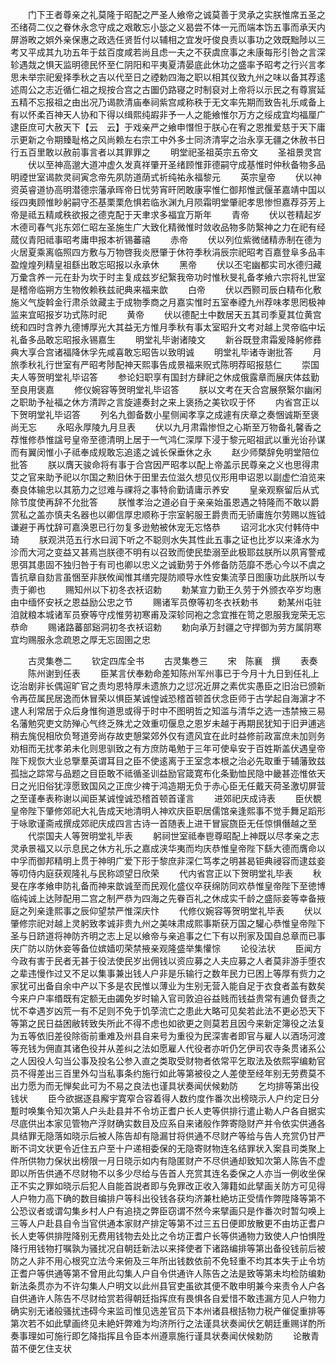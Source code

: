 <!-- { "loadSidebar": true } -->
　　门下王者尊亲之礼莫隆于昭配之严圣人飨帝之诚莫善于灵承之实朕惟席五圣之丕绪荷二仪之眷休永念守成之艰敢忘小毖之义曷尝不体一元而端本饬五事而承天内屏游畋之娯外亲保惠之政选任贤哲付以辅相之宜发吁俊良责以事功之效既黜陟以三考又平成其九功五年于兹百度咸若尚且虑一夫之不获虞庶事之未康每形引咎之言深轸遇烖之惧天监明德民怀至仁阴阳和平夷夏清晏底此休功之盛率予昭考之行兴言孝思未举宗祀爰择季秋之吉以代至日之禋勅四海之职以相其仪致九州之味以备其荐逺述周公之志近循仁祖之规按合宫之古圗仍路寝之时制裒对上帝将以示民之有尊賔延五精不忘报祖之由出况乃谒款清庙奉祠紫宫咸称秩于无文率先期而致告礼乐咸备上有以怀柔百神天人协和下得以缉熙纯嘏非予一人之能飨惟尔万方之绥成宜均福厘广逮臣庶可大赦天下【云　云】于戏亲严之飨申憯怛于朕心在宥之恩推爱慈于天下庸示更新之令期臻耻格之风尚赖左右宗工中外多士同济清寜之治永享无疆之休赦书日行五百里敢以赦前事言者以其罪罪之
　　明堂祀圣祖英宗五帝文
　　圣祖景灵宫
　　伏以至神高邈大道冲虚久发真祥肇开圣绪顾惟菲德嗣守成基惟时仲秋备物多品明禋世室谒款灵祠寅念帝先夙防道荫式祈纯祐永福黎元
　　英宗皇帝
　　伏以神资英睿道协高明潜德宗藩承晖帝日忧劳宵旰罔敢康寜惟仁御邦惟武偃革嘉靖中国以绥四夷顾惟眇躬嗣守丕基栗栗危惧若临氷渊九月陨霜明堂肇祀孝思惨怛嘉荐芬芳上帝是祗五精咸秩欲报之德克配于天聿求多福宜万斯年
　　青帝
　　伏以苍精起岁木德司春气兆东郊仁昭左圣施生广大致化精微惟时敛收品物多防繄神之力在祀有经蒇仪青阳祗事昭考庸申报本祈锡蕃禧
　　赤帝
　　伏以列位紫微储精赤制在德为火居夏乘离临照四方敷与万物啓我炎厯肇于休符季秋涓辰宗祀昭考百嘉登阜多品丰盈煌煌列精皇祖繇出敢忘昭报以永承休
　　黑帝
　　伏以丕宅幽都实司水德归藏万彚含养一元在卦为坎于时主复成兹岁纪繄我帝功时惟秋旻礼备孝飨六宗将礼世室是稽帝临朔方生物攸赖秩兹祀典来福来歆
　　白帝
　　伏以西颢司辰白精布化敷施义气旋斡金行肃杀敛藏主于成物季商之月嘉实惟时五室奉禋九州荐味孝思罔极神监来宜昭报岁功式陈时祀
　　黄帝
　　伏以德配土中数居天五其司季夏其位黄宫统和四时含养九德博厚光大其益无方惟月季秋有事太室昭升文考对越上灵帝临中坛礼备多品敢忘昭报永锡嘉生
　　明堂礼毕谢诸陵文
　　新谷既登肃霜爰降躬修彞典大享合宫诸福降休孚先咸喜敢忘昭告以致明诚
　　明堂礼毕诸寺谢批答
　　月旅季秋礼行世室有严昭考陟配神天熙事告成景福来贶式陈明荐昭报慈仁
　　崇国夫人等贺明堂礼毕诏答
　　参论妇职享有国封方肆祀之休成俄露章而展庆体兹勤至良用褒嘉
　　修仪婉容等贺明堂礼毕诏答
　　朕以文考在天合宫展祭繄尔幽闲之职助予祉福之休方清跸之言旋遽奏封之来上褒扬之美钦叹于怀
　　内省宫正以下贺明堂礼毕诏答
　　列名九御备数小星侧闻孝享之成遽有庆章之奏悃诚斯至褒尚无忘
　　永昭永厚陵九月旦表
　　伏以九月肃霜惨怛之心斯至万物备礼馨香之荐惟修恭惟諡号皇帝至德清明上居于一气鸿仁深厚下浸于黎元昭祖武以重光诒孙谋而有翼闵惟小子祗奉成规敢忘追逺之诚长保垂休之永
　　赵少师槩辞免明堂陪位批答
　　朕以膺天骏命将有事于合宫因严昭孝以配上帝盖示民尊亲之义也思得肃艾之官来助予祀以尔国之勲旧休于田里去位滋久想见仪形用申诏恩以副虚伫洎览来奏良体输忠以其筋力之愆难与祼将之事特俞勤请庸示养安
　　皇亲观察留后从式除节度使再辞不允批答
　　朕惟孝治之道必自于亲亲始虽恩遇之特隆而不敢以爵赏私之盖亦慎夫名器也以卿信厚忠顺称于宗室躬服王爵贵而无骄庸旌尔劳赐以旌钺谦避于再忱辞可嘉涣恩已行勿复多逊勉被休宠无忘恪恭
　　诏河北水灾付韩侍中琦
　　朕观洪范五行水曰润下听之不聪则水失其性此五事之证也比岁以来洚水为沴而大河之变益又甚焉岂朕德不明有以召致而使民垫溺至此极耶兹朕所以夙宵警戒思弭其患固不独归咎于有司也卿以忠义之诚勤劳于外修备防范靡不悉心今以不虞之眚抗章自劾言虽悃至非朕攸闻惟其缮完隄防顺导水性安集流莩日图康功此朕所以专责于卿也
　　赐知州以下初冬衣袄诏勅
　　勅某宣力勤王久劳于外颁衣卒岁均惠由中缅怀安袄之恩益励公忠之节
　　赐诸军员僚等初冬衣袄勅书
　　勅某州屯驻洎就粮本城诸军员寮等守戍惟劳初寒甫及深轸同袍之念宜推在笥之恩服我宠荣无忘恭命
　　赐诸路蕃部谿洞初冬衣袄诏勅
　　勅向承万封疆之守捍御为劳方属阴寒宜均赐服永念疏恩之厚无忘固圉之忠



　　古灵集巻二
　　钦定四库全书
　　古灵集巻三
　　宋　陈襄　撰
　　表奏
　　陈州谢到任表
　　臣某言伏奉勅命差知陈州军州事已于今月十九日到任礼上讫治剧非长偶逭旷官之责均恩特厚未遗旅力之愆况近屏之素优实愚臣之旧治已颁新令再莅属民居逸而休冒荣以惧臣某诚惶诚恐稽首顿首伏念臣师于古学起自海濵才不逮人利常居于众后身惟徇道思或得于时中不图明哲之知滥与清华之选一违禁掖三易名藩勉究吏文防殚心气终乏殊尤之效重叨偃息之恩岁未越于再期民犹知于旧尹逋逃稍去旄倪相欣负弩道旁尚存故吏憩棠郊外仅有遗风宜在此时益修前政富庶未加则务劝相而无扰孝弟未化则思驯致之有方庶防黾勉于三年可使阜安于百姓斯盖伏遇皇帝陛下规恢大业总擥羣英谓耳目之臣不使逺离于王室念本根之治必先取重于辅藩致兹孤拙之踪常与品题之目臣敢不祗循圣训益励官箴寛布化条勤恤民隐中畿甚迩惟依天日之光旧俗犹淳愿致国风之正庶少禆于鸿造期无负于赤心臣无任戴天荷圣激切屏营之至谨奉表称谢以闻臣某诚惶诚恐稽首顿首谨言
　　进郊祀庆成诗表
　　臣伏覩皇帝陛下肇修郊祀大礼告成天地清明人神欢庆臣职居儒馆亲逢熙事不觉手舞足蹈形于咏歌谨斋戒撰成郊祀庆成四言古诗一首随表上进干冒宸旒臣无任惊惧僭越之至
　　代崇国夫人等贺明堂礼毕表
　　躬祠世室祗奉鬯尊昭配上神既以尽孝亲之志灵承景福又以示息民之休方礼乐之嘉成浃华夷而均庆恭惟皇帝陛下繇大德而膺命以中孚而御邦精明上贯于神明广爱下形于黎庶非深仁笃孝之明甚曷钜典祲容而逮兹妾等叨侍内庭获观隆礼与民称颂望日欣荣
　　代内省宫正以下贺明堂礼毕表
　　秋旻在序孝飨申防礼备而神来歆诚至而民观化盛仪卒获绵防同欢恭惟皇帝陛下至徳博临纯诚上达陟配用二宫之制严恭为四海之先眷百礼之休成实千龄之盛际妾等幸备掖庭之列亲逢熙事之辰仰望禁严惟深庆忭
　　代修仪婉容等贺明堂礼毕表
　　伏以肇修宗祀对越上灵躬致孝诚非贵九州之美味肃成熙事斯获万国之驩心恭惟皇帝陛下圣与日跻道将神防齐明之志上足以飨帝与亲追事之仁下有以刑家及国自总章而已事庆广防以防休妾等备位嫔嫱叨荣禁掖亲观隆盛举集懽悰
　　论役法状
　　臣闻方今政有害于民者无甚于役法使民岁出佣钱以资应募之人夫应募之人者莫非游手堕农之辈违慢作过又不足以集事兼出钱人户非是乐输行之数年民力已困上等厚有赀力之家犹可出备自余中产以下多是农民惟以薄业为生别无营入能自足于衣食者盖有数矣今来户户率缗既有定额无由蠲免岁时输入官司敦迫谷益贱而钱益贵常有逋负督责之忧不幸遇岁凶荒一有不足则不免于饥莩流亡之患此大略可见矣若此法不更必恐天下等第之民日益困敝转致失所此不得不虑也如欲更之则莫若且因今来新定簿役之法复为五等依旧差役除衙前重难及州县自来号为重役为民深害者即官与雇人以酒场河渡等充钱为佣直其诸色役并从差纠之法如愿雇人代役者亦听仍乞伊司农寺条贯诸系公之人因役人勾当公事及投名公参入直之类取受财物者依常平乞取法及依熙寜编勅官员不得差出三百里外勾当私事条约施行如此等第被役之人差使至经年别无劳费莫不出力愿为而无惮矣此可为不易之良法也谨具状奏闻伏候勅防
　　乞均排等第出役钱状
　　臣今欲据逐县廨宇寛窄合容着得人数约度作番次出榜晓示人户约定日分蹔时唤集令知次第人户头赴县并不令坊正耆户长人吏等供排行遣止勒人户各自据实尽底供出本家见管物产浮财确实数目及应系自来诸般作弊寄隐财产并令依实供通各具结罪无隐落如晓示后被人陈告却有隐漏甘将供通不尽财产等给与告人充赏仍甘严断不词文状更令近住五户至十户递相委保的无隐寄财物连名结罪状入案县司类聚上件所供物力保状出榜限一月日晓示如内有隐匿财产不尽供通却致知次第人陈告不虚即以所告供通不尽财物不以多少尽给与告首人充赏其连名委保之人亦当一例收坐保正不实之罪如晓示后犯人自能首説者即与免罪改正收入簿籍如此擘画关防方可见得人户物力高下确的数目编排户等科出役钱各获均济兼杜絶坊正受情作弊陞降等第不公恐议者或谓勾集乡村人户有追挠之弊臣窃谓不然今来擘画只是作番次时暂勾唤上三等人户赴县自令当官供通本家财产排定等第不过三五日便即放散更不由坊正耆户长人吏等供排陞降别无费用钱物去处比之令坊正耆户长等供通物力致使人户怕惧陞降行用钱物打嘱孰为骚扰况自朝廷新法以来择使者下诸路编排等第出备役钱前后被防之人非不用心根究立法今来俯及三年所出钱数依前不免轻重不均其本失于止令坊正耆户等供通等第不曾用此勾集人户自令供通许人陈告之法是致等第未均检防编勅新法条贯亦为不许勾集人户明文以此州县官吏虽欲其便不敢申明兼今来责令人户各自供通许人陈告不尽财给赏若得朝廷指挥庶有畏惧各自爱惜不敢违漏方见人户物力确实别无诸般骚扰违碍今来监司惟见选差官员下本州诸县根括物力税产催促重排等第次若不如此擘画终见未絶奸弊难为均济所行之法谨具状奏闻伏乞朝廷重赐详酌所奏事理如可施行即乞降指挥且令臣本州遵禀施行谨具状奏闻伏候勅防
　　论散青苗不便乞住支状
